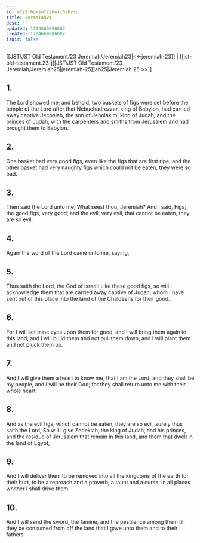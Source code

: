 ```yaml
---
id: e7i9f6pxjut2skwxz6sbvsu
title: Jeremiah24
desc: ''
updated: 1704669006687
created: 1704669006687
isDir: false
---
```

[[JST/JST Old Testament/23 Jeremiah/Jeremiah23|<<-jeremiah-23]] | [[jst-old-testament.23-j[[JST/JST Old Testament/23 Jeremiah/Jeremiah25|jeremiah-25]]ah25|Jeremiah 25 >>]]
## 1.
The Lord showed me; and behold, two baskets of figs were set before the temple of the Lord after that Nebuchadrezzar, king of Babylon, had carried away captive Jeconiah, the son of Jehoiakim, king of Judah, and the princes of Judah, with the carpenters and smiths from Jerusalem and had brought them to Babylon.
## 2.
One basket had very good figs, even like the figs that are first ripe; and the other basket had very naughty figs which could not be eaten, they were so bad.
## 3.
Then said the Lord unto me, What seest thou, Jeremiah? And I said, Figs; the good figs, very good; and the evil, very evil, that cannot be eaten, they are so evil.
## 4.
Again the word of the Lord came unto me, saying,
## 5.
Thus saith the Lord, the God of Israel: Like these good figs, so will I acknowledge them that are carried away captive of Judah, whom I have sent out of this place into the land of the Chaldeans for their good.
## 6.
For I will set mine eyes upon them for good, and I will bring them again to this land; and I will build them and not pull them down; and I will plant them and not pluck them up.
## 7.
And I will give them a heart to know me, that I am the Lord; and they shall be my people, and I will be their God; for they shall return unto me with their whole heart.
## 8.
And as the evil figs, which cannot be eaten, they are so evil, surely thus saith the Lord, So will I give Zedekiah, the king of Judah, and his princes, and the residue of Jerusalem that remain in this land, and them that dwell in the land of Egypt,
## 9.
And I will deliver them to be removed into all the kingdoms of the earth for their hurt, to be a reproach and a proverb, a taunt and a curse, in all places whither I shall drive them.
## 10.
And I will send the sword, the famine, and the pestilence among them till they be consumed from off the land that I gave unto them and to their fathers.

